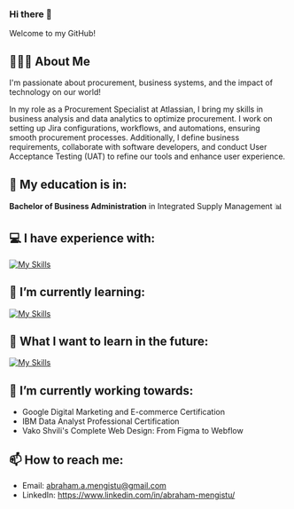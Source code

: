 ### Hi there 👋

Welcome to my GitHub!

<!--
**amengistuu/amengistuu** is a ✨ _special_ ✨ repository because its `README.md` (this file) appears on your GitHub profile.

Here are some ideas to get you started:

- 🔭 I’m currently working on ...
- 🌱 I’m currently learning ...
- 👯 I’m looking to collaborate on ...
- 🤔 I’m looking for help with ...
- 💬 Ask me about ...
- 📫 How to reach me: ...
- 😄 Pronouns: ...
- ⚡ Fun fact: ...
-->
## 🧑🏾‍🦱 About Me
I'm passionate about procurement, business systems, and the impact of technology on our world!

In my role as a Procurement Specialist at Atlassian, I bring my skills in business analysis and data analytics to optimize procurement. I work on setting up Jira configurations, workflows, and automations, ensuring smooth procurement processes. Additionally, I define business requirements, collaborate with software developers, and conduct User Acceptance Testing (UAT) to refine our tools and enhance user experience.

## 📝 My education is in:
**Bachelor of Business Administration** in Integrated Supply Management :bar_chart:

## 💻 I have experience with:
[![My Skills](https://skills.thijs.gg/icons?i=mysql,linux,python&theme=light)](https://skills.thijs.gg)

## 🌱 I’m currently learning:
[![My Skills](https://skills.thijs.gg/icons?i=html,css,javascript,figma&theme=light)](https://skills.thijs.gg)

## 🌱 What I want to learn in the future:
[![My Skills](https://skills.thijs.gg/icons?i=react,nodejs,express,postgres,bootstrap,typescript,gcp&theme=light)](https://skills.thijs.gg)

## 🔭 I’m currently working towards:
- Google Digital Marketing and E-commerce Certification
- IBM Data Analyst Professional Certification
- Vako Shvili's Complete Web Design: From Figma to Webflow
  
## 📫 How to reach me: 
- Email: abraham.a.mengistu@gmail.com
- LinkedIn: https://www.linkedin.com/in/abraham-mengistu/
